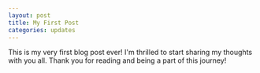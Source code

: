 ```yaml
---
layout: post
title: My First Post
categories: updates
---
```


This is my very first blog post ever! I'm thrilled to start sharing my thoughts with you all. Thank you for reading and being a part of this journey!

